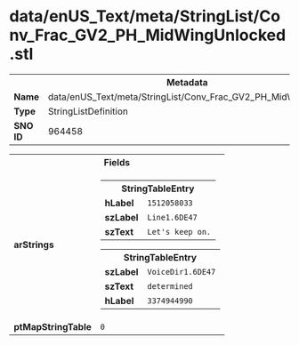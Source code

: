<h1>data/enUS_Text/meta/StringList/Conv_Frac_GV2_PH_MidWingUnlocked.stl</h1><table><tr><th colspan="100%">Metadata</th></tr><tr><td><b>Name</b></td><td>data/enUS_Text/meta/StringList/Conv_Frac_GV2_PH_MidWingUnlocked.stl</td></tr><tr><td><b>Type</b></td><td>StringListDefinition</td></tr><tr><td><b>SNO ID</b></td><td>964458</td></tr></table>

<table><tr><th colspan="100%">Fields</th></tr><tr><td><b>arStrings</b></td><td><table><tr><th colspan="100%">StringTableEntry</th></tr><tr><td><b>hLabel</b></td><td><code>1512058033</code></td></tr><tr><td><b>szLabel</b></td><td><code>Line1.6DE47</code></td></tr><tr><td><b>szText</b></td><td><code>Let's keep on.</code></td></tr></table>


<table><tr><th colspan="100%">StringTableEntry</th></tr><tr><td><b>szLabel</b></td><td><code>VoiceDir1.6DE47</code></td></tr><tr><td><b>szText</b></td><td><code>determined</code></td></tr><tr><td><b>hLabel</b></td><td><code>3374944990</code></td></tr></table>


</td></tr><tr><td><b>ptMapStringTable</b></td><td><code>0</code></td></tr></table>

